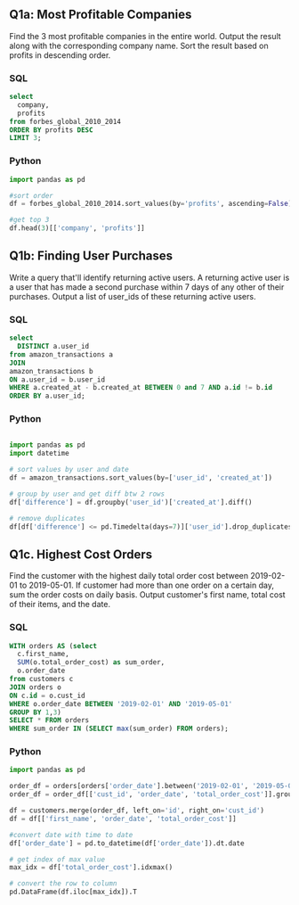 
## Q1a: Most Profitable Companies
Find the 3 most profitable companies in the entire world.
Output the result along with the corresponding company name.
Sort the result based on profits in descending order.

### SQL 

```sql
select
  company,
  profits
from forbes_global_2010_2014
ORDER BY profits DESC
LIMIT 3;
```

### Python

``` python
import pandas as pd

#sort order
df = forbes_global_2010_2014.sort_values(by='profits', ascending=False)

#get top 3
df.head(3)[['company', 'profits']]
```

## Q1b: Finding User Purchases
Write a query that'll identify returning active users. 
A returning active user is a user that has made a second purchase within 7 days of any other of their purchases. 
Output a list of user_ids of these returning active users.

### SQL 

```sql
select 
  DISTINCT a.user_id
from amazon_transactions a
JOIN
amazon_transactions b
ON a.user_id = b.user_id 
WHERE a.created_at - b.created_at BETWEEN 0 and 7 AND a.id != b.id
ORDER BY a.user_id;
```

### Python

``` python

import pandas as pd
import datetime

# sort values by user and date
df = amazon_transactions.sort_values(by=['user_id', 'created_at'])

# group by user and get diff btw 2 rows
df['difference'] = df.groupby('user_id')['created_at'].diff()

# remove duplicates
df[df['difference'] <= pd.Timedelta(days=7)]['user_id'].drop_duplicates()
```

## Q1c. Highest Cost Orders
Find the customer with the highest daily total order cost between 2019-02-01 to 2019-05-01. 
If customer had more than one order on a certain day, sum the order costs on daily basis. 
Output customer's first name, total cost of their items, and the date.

### SQL
```sql
WITH orders AS (select 
  c.first_name, 
  SUM(o.total_order_cost) as sum_order, 
  o.order_date
from customers c
JOIN orders o
ON c.id = o.cust_id
WHERE o.order_date BETWEEN '2019-02-01' AND '2019-05-01' 
GROUP BY 1,3)
SELECT * FROM orders
WHERE sum_order IN (SELECT max(sum_order) FROM orders);
```

### Python

``` python
import pandas as pd

order_df = orders[orders['order_date'].between('2019-02-01', '2019-05-01')]
order_df = order_df[['cust_id', 'order_date', 'total_order_cost']].groupby(['cust_id', 'order_date']).sum().reset_index()

df = customers.merge(order_df, left_on='id', right_on='cust_id')
df = df[['first_name', 'order_date', 'total_order_cost']]

#convert date with time to date
df['order_date'] = pd.to_datetime(df['order_date']).dt.date

# get index of max value
max_idx = df['total_order_cost'].idxmax()

# convert the row to column 
pd.DataFrame(df.iloc[max_idx]).T
```


